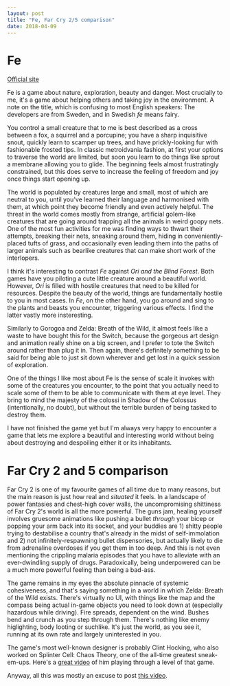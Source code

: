 ```yaml
---
layout: post
title: "Fe, Far Cry 2/5 comparison"
date: 2018-04-09
---
```


Fe
==

[Official site](https://www.ea.com/games/fe)

Fe is a game about nature, exploration, beauty and danger. Most crucially to me, it's a game about helping others and taking joy in the environment. A note on the title, which is confusing to most English speakers: The developers are from Sweden, and in Swedish *fe* means fairy.

You control a small creature that to me is best described as a cross between a fox, a squirrel and a porcupine; you have a sharp inquisitive snout, quickly learn to scamper up trees, and have prickly-looking fur with fashionable frosted tips. In classic metroidvania fashion, at first your options to traverse the world are limited, but soon you learn to do things like sprout a membrane allowing you to glide. The beginning feels almost frustratingly constrained, but this does serve to increase the feeling of freedom and joy once things start opening up.

The world is populated by creatures large and small, most of which are neutral to you, until you've learned their language and harmonised with them, at which point they become friendly and even actively helpful. The threat in the world comes mostly from strange, artificial golem-like creatures that are going around trapping all the animals in weird goopy nets. One of the most fun activities for me was finding ways to thwart their attempts, breaking their nets, sneaking around them, hiding in conveniently-placed tufts of grass, and occasionally even leading them into the paths of larger animals such as bearlike creatures that can make short work of the interlopers.

I think it's interesting to contrast *Fe* against *Ori and the Blind Forest*. Both games have you piloting a cute little creature around a beautiful world. However, *Ori* is filled with hostile creatures that need to be killed for resources. Despite the beauty of the world, things are fundamentally hostile to you in most cases. In *Fe*, on the other hand, you go around and sing to the plants and beasts you encounter, triggering various effects. I find the latter vastly more insteresting.

Similarly to Gorogoa and Zelda: Breath of the Wild, it almost feels like a waste to have bought this for the Switch, because the gorgeous art design and animation really shine on a big screen, and I prefer to tote the Switch around rather than plug it in. Then again, there's definitely something to be said for being able to just sit down wherever and get lost in a quick session of exploration. 

One of the things I like most about Fe is the sense of scale it invokes with some of the creatures you encounter, to the point that you actually need to scale some of them to be able to communicate with them at eye level. They bring to mind the majesty of the colossi in Shadow of the Colossus (intentionally, no doubt), but without the terrible burden of being tasked to destroy them.

I have not finished the game yet but I'm always very happy to encounter a game that lets me explore a beautiful and interesting world without being about destroying and despoiling either it or its inhabitants.

Far Cry 2 and 5 comparison
==========================

Far Cry 2 is one of my favourite games of all time due to many reasons, but the main reason is just how real and *situated* it feels. In a landscape of power fantasies and chest-high cover walls, the uncompromising shittiness of Far Cry 2's world is all the more powerful. The guns jam, healing yourself involves gruesome animations like pushing a bullet *through* your bicep or popping your arm back into its socket, and your buddies are 1) shitty people trying to destabilise a country that's already in the midst of self-immolation and 2) not infinitely-respawning bullet dispensories, but actually likely to die from adrenaline overdoses if you get them in too deep. And this is not even mentioning the crippling malaria episodes that you have to alleviate with an ever-dwindling supply of drugs. Paradoxically, being underpowered can be a much more powerful feeling than being a bad-ass.

The game remains in my eyes the absolute pinnacle of systemic cohesiveness, and that's saying something in a world in which Zelda: Breath of the Wild exists. There's virtually no UI, with things like the map and the compass being actual in-game objects you need to look down at (especially hazardous while driving). Fire spreads, dependent on the wind. Bushes bend and crunch as you step through them. There's nothing like enemy higlighting, body looting or suchlike. It's just the world, as you see it, running at its own rate and largely uninterested in you. 

The game's most well-known designer is probably Clint Hocking, who also worked on Splinter Cell: Chaos Theory, one of the all-time greatest sneak-em-ups. Here's a [great video](https://www.youtube.com/watch?v=TMhgNi7X53c) of him playing through a level of that game.

Anyway, all this was mostly an excuse to post [this video](https://www.youtube.com/watch?v=FCeEvQ68jY8).

